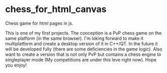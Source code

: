 # chess_for_html_canvas
Chess game for html pages in js.

This is one of my first projects.
The conception is a PvP chess game on the same platform (in the same browser). 
I'm loking forward to make it multiplatform and create a desktop version of it in C++/QT.
In the future it will be developed fully (there are some deficiencies in the game logic).
Also want to create a version that is not only PvP but contains a chess engine to singleplayer mode (My competitions are under this leve right now).
Hope you enjoy!
